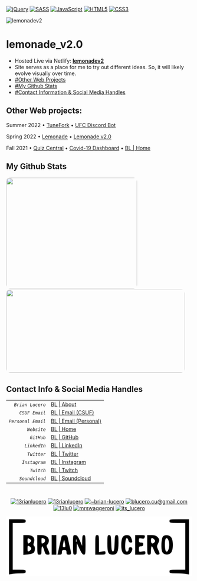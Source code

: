 [![jQuery](https://img.shields.io/badge/jquery-%230769AD.svg?style=for-the-badge&logo=jquery&logoColor=white)](https://github.com/13rianlucero/13rianlucero.github.io/tree/main/assets/js)
[![SASS](https://img.shields.io/badge/SASS-hotpink.svg?style=for-the-badge&logo=SASS&logoColor=white)](https://github.com/13rianlucero/13rianlucero.github.io/tree/main/assets/sass)
[![JavaScript](https://img.shields.io/badge/javascript-%23323330.svg?style=for-the-badge&logo=javascript&logoColor=%23F7DF1E)](https://github.com/13rianlucero/13rianlucero.github.io/tree/main/assets/js)
[![HTML5](https://img.shields.io/badge/html5-%23E34F26.svg?style=for-the-badge&logo=html5&logoColor=white)](https://github.com/13rianlucero/13rianlucero.github.io/blob/main/index.html)
[![CSS3](https://img.shields.io/badge/css3-%231572B6.svg?style=for-the-badge&logo=css3&logoColor=white)](https://github.com/13rianlucero/13rianlucero.github.io/tree/main/assets/css)
<p align="left"> <img src="https://komarev.com/ghpvc/?username=lemonadev2&label=Page%20views&color=0e75b6&style=flat" alt="lemonadev2" /> </p>

# lemonade_v2.0
- Hosted Live via Netlify: **[lemonadev2](https://lemonadev2.netlify.app/)**
- Site serves as a place for me to try out different ideas. So, it will likely evolve visually over time.                
- [#Other Web Projects](https://github.com/13rianlucero/lemonade_v2.0/main/README.md/#other-web-projects)
- [#My Github Stats](https://github.com/13rianlucero/lemonade_v2.0/main/README.md#my-github-stats)
- [#Contact Information & Social Media Handles](https://github.com/13rianlucero/lemonade_v2.0/main/README.md#contact-info--social-media-handles)

## Other Web projects:
Summer 2022
 • [TuneFork](https://tunefork.netlify.app/)
 • [UFC Discord Bot](https://github.com/quentinmay/ufc-bot)
 
Spring 2022
 • [Lemonade](https://1emonade.netlify.app/)
 • [Lemonade v2.0](https://lemonadev2.netlify.app/) 
 
Fall 2021
 • [Quiz Central](https://personality-quiz-projec.web.app/index.html)
 • [Covid-19 Dashboard](https://vanilla-covid-dashboard.netlify.app/)
 • [BL \| Home](https://13rianlucero.github.io/)

## My Github Stats
<p align="left">
   <img width="355" height="300" src="https://github-readme-stats.vercel.app/api/top-langs/?username=13rianlucero&count_private=true&theme=highcontrast&langs_count=7&hide=TypeScript,SCSS,Dockerfile&exclude_repo=CrabAgePrediction,ottergram-hw2,ottergram,projects,coffee-run,13rianlucero.github.io,SWIFT-ONLY,Light,UDP-Pinger" style="border-radius:10px;">
   <img width="485" height="225" src="https://github-readme-stats.vercel.app/api?username=13rianlucero&show_icons=true&theme=highcontrast&include_all_commits=true&hide=stars&count_private=true" style="border-radius:10px;">
<!--     <img width="355" height="225" src="https://github-readme-stats.vercel.app/api?username=13rianlucero&count_private=true" style="border-radius:10px;"> -->
</p>

## Contact Info & Social Media Handles
|                        |                                                              |
| ---------------------: | :----------------------------------------------------------- |
| *`Brian Lucero`*       | [BL \| About](https://13rianlucero.github.io/about.html)     |
| *`CSUF Email`*         | [BL \| Email (CSUF)](mailto:13rianlucero@csu.fullerton.edu)  |
| *`Personal Email`*     | [BL \| Email (Personal)](mailto:blucero.cu@gmail.com)        |
| *`Website`*            | [BL \| Home](https://13rianlucero.github.io/)                |
| *`GitHub`*             | [BL \| GitHub ](https://github.com/13rianlucero)             |
| *`LinkedIn`*           | [BL \| LinkedIn](https://www.linkedin.com/in/~brian-lucero/) |
| *`Twitter`*            | [BL \| Twitter](https://twitter.com/13rianlucero)            |
| *`Instagram`*          | [BL \| Instagram](https://www.instagram.com/13lu0/)          |
| *`Twitch`*             | [BL \| Twitch](https://www.twitch.tv/mrswaggeroni)           |
| *`Soundcloud`*         | [BL \| Soundcloud](https://soundcloud.com/its_lucero)        |

# 
<p align="center">
<a href="https://github.com/13rianlucero" target="blank"><img align="center" src="https://cdn.jsdelivr.net/npm/simple-icons@3.0.1/icons/github.svg" alt="13rianlucero" height="30" width="40" /></a>
<a href="https://twitter.com/13rianlucero" target="blank"><img align="center" src="https://cdn.jsdelivr.net/npm/simple-icons@3.0.1/icons/twitter.svg" alt="13rianlucero" height="30" width="40" /></a>
<a href="https://linkedin.com/in/~brian-lucero" target="blank"><img align="center" src="https://cdn.jsdelivr.net/npm/simple-icons@3.0.1/icons/linkedin.svg" alt="~brian-lucero" height="30" width="40" /></a>
<a href="mailtp:blucero.cu@gmail.com" target="blank"><img align="center" src="https://cdn.jsdelivr.net/npm/simple-icons@3.0.1/icons/gmail.svg" alt="blucero.cu@gmail.com" height="30" width="40" /></a>
<a href="https://instagram.com/13lu0" target="blank"><img align="center" src="https://cdn.jsdelivr.net/npm/simple-icons@3.0.1/icons/instagram.svg" alt="13lu0" height="30" width="40" /></a>
<a href="https://www.twitch.tv/mrswaggeroni" target="blank"><img align="center" src="https://cdn.jsdelivr.net/npm/simple-icons@3.0.1/icons/twitch.svg" alt="mrswaggeroni" height="30" width="40" /></a>
<!-- <a href="mailto:13rianlucero@csu.fullerton.edu" target="blank"><img align="center" src="https://cdn.jsdelivr.net/npm/simple-icons@3.0.1/icons/outlook.svg" alt="13rianlucero@csu.fullerton.edu" height="30" width="40" /></a> -->
<a href="https://soundcloud.com/its_lucero" target="blank"><img align="center" src="https://cdn.jsdelivr.net/npm/simple-icons@3.0.1/icons/soundcloud.svg" alt="its_lucero" height="30" width="40" /></a>
</p>

<p align="center">
<a href="https://13rianlucero.github.io/" target="blank"><img align="center" src="https://raw.githubusercontent.com/13rianlucero/13rianlucero.github.io/0994a793c0de804a83e8792e21ed78e8bc882fbc/images/brian/bl-logo.svg" alt="BL | Home"/></a>
</p>
